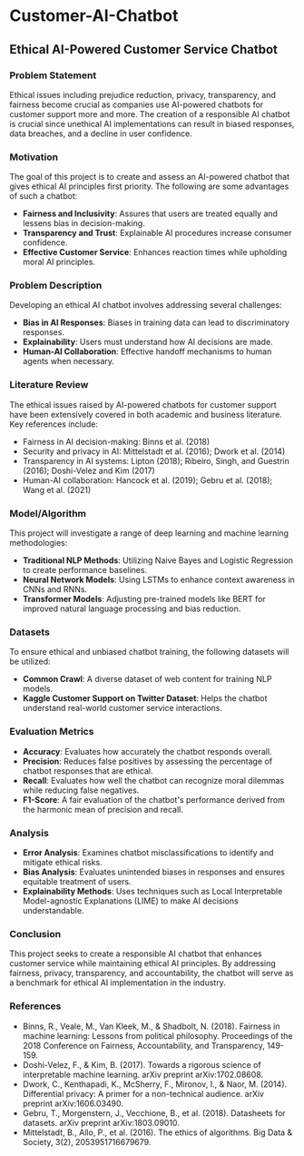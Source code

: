 # Customer-AI-Chatbot

## Ethical AI-Powered Customer Service Chatbot

### Problem Statement
Ethical issues including prejudice reduction, privacy, transparency, and fairness become crucial as companies use AI-powered chatbots for customer support more and more. The creation of a responsible AI chatbot is crucial since unethical AI implementations can result in biased responses, data breaches, and a decline in user confidence.

### Motivation
The goal of this project is to create and assess an AI-powered chatbot that gives ethical AI principles first priority. The following are some advantages of such a chatbot:
- **Fairness and Inclusivity**: Assures that users are treated equally and lessens bias in decision-making.
- **Transparency and Trust**: Explainable AI procedures increase consumer confidence.
- **Effective Customer Service**: Enhances reaction times while upholding moral AI principles.

### Problem Description
Developing an ethical AI chatbot involves addressing several challenges:
- **Bias in AI Responses**: Biases in training data can lead to discriminatory responses.
- **Explainability**: Users must understand how AI decisions are made.
- **Human-AI Collaboration**: Effective handoff mechanisms to human agents when necessary.

### Literature Review
The ethical issues raised by AI-powered chatbots for customer support have been extensively covered in both academic and business literature. Key references include:
- Fairness in AI decision-making: Binns et al. (2018)
- Security and privacy in AI: Mittelstadt et al. (2016); Dwork et al. (2014)
- Transparency in AI systems: Lipton (2018); Ribeiro, Singh, and Guestrin (2016); Doshi-Velez and Kim (2017)
- Human-AI collaboration: Hancock et al. (2019); Gebru et al. (2018); Wang et al. (2021)

### Model/Algorithm
This project will investigate a range of deep learning and machine learning methodologies:
- **Traditional NLP Methods**: Utilizing Naive Bayes and Logistic Regression to create performance baselines.
- **Neural Network Models**: Using LSTMs to enhance context awareness in CNNs and RNNs.
- **Transformer Models**: Adjusting pre-trained models like BERT for improved natural language processing and bias reduction.

### Datasets
To ensure ethical and unbiased chatbot training, the following datasets will be utilized:
- **Common Crawl**: A diverse dataset of web content for training NLP models.
- **Kaggle Customer Support on Twitter Dataset**: Helps the chatbot understand real-world customer service interactions.

### Evaluation Metrics
- **Accuracy**: Evaluates how accurately the chatbot responds overall.
- **Precision**: Reduces false positives by assessing the percentage of chatbot responses that are ethical.
- **Recall**: Evaluates how well the chatbot can recognize moral dilemmas while reducing false negatives.
- **F1-Score**: A fair evaluation of the chatbot's performance derived from the harmonic mean of precision and recall.

### Analysis
- **Error Analysis**: Examines chatbot misclassifications to identify and mitigate ethical risks.
- **Bias Analysis**: Evaluates unintended biases in responses and ensures equitable treatment of users.
- **Explainability Methods**: Uses techniques such as Local Interpretable Model-agnostic Explanations (LIME) to make AI decisions understandable.

### Conclusion
This project seeks to create a responsible AI chatbot that enhances customer service while maintaining ethical AI principles. By addressing fairness, privacy, transparency, and accountability, the chatbot will serve as a benchmark for ethical AI implementation in the industry.

### References
- Binns, R., Veale, M., Van Kleek, M., & Shadbolt, N. (2018). Fairness in machine learning: Lessons from political philosophy. Proceedings of the 2018 Conference on Fairness, Accountability, and Transparency, 149-159.
- Doshi-Velez, F., & Kim, B. (2017). Towards a rigorous science of interpretable machine learning. arXiv preprint arXiv:1702.08608.
- Dwork, C., Kenthapadi, K., McSherry, F., Mironov, I., & Naor, M. (2014). Differential privacy: A primer for a non-technical audience. arXiv preprint arXiv:1606.03490.
- Gebru, T., Morgenstern, J., Vecchione, B., et al. (2018). Datasheets for datasets. arXiv preprint arXiv:1803.09010.
- Mittelstadt, B., Allo, P., et al. (2016). The ethics of algorithms. Big Data & Society, 3(2), 2053951716679679.
